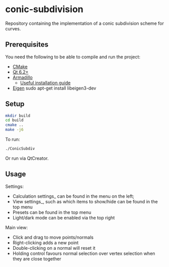 # conic-subdivision

Repository containing the implementation of a conic subdivision scheme for curves.


## Prerequisites

You need the following to be able to compile and run the project:

* [CMake](https://cmake.org/)
* [Qt 6.2+](https://www.qt.io/)
* [Armadillo](http://arma.sourceforge.net/)
    * [Useful installation guide](https://www.uio.no/studier/emner/matnat/fys/FYS4411/v13/guides/installing-armadillo/)
* [Eigen]() sudo apt-get install libeigen3-dev


## Setup

```sh
mkdir build
cd build
cmake ..
make -j6
```

To run:

```sh
./ConicSubdiv
```

Or run via QtCreator.

## Usage

Settings:

- Calculation settings_ can be found in the menu on the left;
- View settings_, such as which items to show/hide can be found in the top menu
- Presets can be found in the top menu
- Light/dark mode can be enabled via the top right

Main view:

- Click and drag to move points/normals
- Right-clicking adds a new point
- Double-clicking on a normal will reset it
- Holding control favours normal selection over vertex selection when they are close together